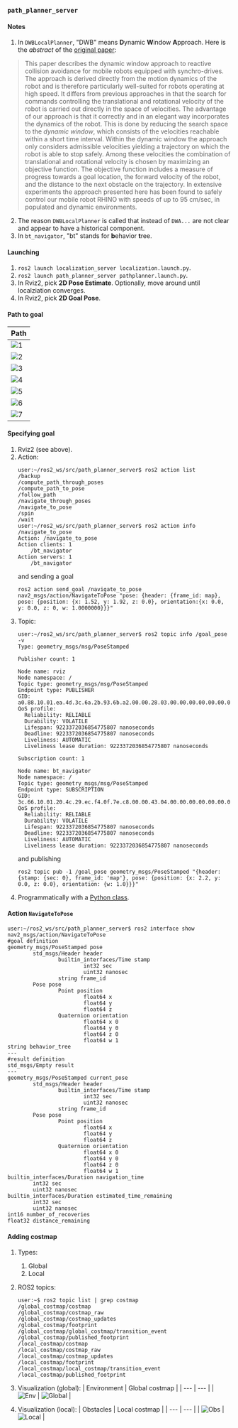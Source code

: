 ### `path_planner_server`

#### Notes

1. In `DWBLocalPlanner`, "DWB" means **D**ynamic **W**indow **A**pproach. Here is the _abstract_ of the [original paper](https://www.ri.cmu.edu/pub_files/pub1/fox_dieter_1997_1/fox_dieter_1997_1.pdf):
> This paper describes the dynamic window approach to reactive collision avoidance
> for mobile robots equipped with synchro-drives. The approach is derived directly
> from the motion dynamics of the robot and is therefore particularly well-suited for
> robots operating at high speed. It differs from previous approaches in that the search
> for commands controlling the translational and rotational velocity of the robot is
> carried out directly in the space of velocities. The advantage of our approach is that
> it correctly and in an elegant way incorporates the dynamics of the robot. This is done
> by reducing the search space to the _dynamic window_, which consists of the velocities
> reachable within a short time interval. Within the dynamic window the approach only
> considers admissible velocities yielding a trajectory on which the robot is able to stop
> safely. Among these velocities the combination of translational and rotational velocity
> is chosen by maximizing an objective function. The objective function includes a
> measure of progress towards a goal location, the forward velocity of the robot, and
> the distance to the next obstacle on the trajectory. In extensive experiments the
> approach presented here has been found to safely control our mobile robot RHINO
> with speeds of up to 95 cm/sec, in populated and dynamic environments.
2. The reason `DWBLocalPlanner` is called that instead of `DWA...` are not clear and appear to have a historical component.
3. In `bt_navigator`, "bt" stands for **b**ehavior **t**ree.

#### Launching

1. `ros2 launch localization_server localization.launch.py`.
2. `ros2 launch path_planner_server pathplanner.launch.py`.
3. In Rviz2, pick **2D Pose Estimate**. Optionally, move around until localziation converges.
4. In Rviz2, pick **2D Goal Pose**.

#### Path to goal

| Path |
| --- |
| ![1](assets/1.png) |
| ![2](assets/2.png) |
| ![3](assets/3.png) |
| ![4](assets/4.png) |
| ![5](assets/5.png) |
| ![6](assets/6.png) |
| ![7](assets/7.png) |

#### Specifying goal

1. Rviz2 (see above).
2. Action:
   ```
   user:~/ros2_ws/src/path_planner_server$ ros2 action list
   /backup
   /compute_path_through_poses
   /compute_path_to_pose
   /follow_path
   /navigate_through_poses
   /navigate_to_pose
   /spin
   /wait
   user:~/ros2_ws/src/path_planner_server$ ros2 action info /navigate_to_pose
   Action: /navigate_to_pose
   Action clients: 1
       /bt_navigator
   Action servers: 1
       /bt_navigator
   ```
   and sending a goal  
   ```
   ros2 action send_goal /navigate_to_pose nav2_msgs/action/NavigateToPose "pose: {header: {frame_id: map}, pose: {position: {x: 1.52, y: 1.92, z: 0.0}, orientation:{x: 0.0, y: 0.0, z: 0, w: 1.0000000}}}"
   ```
3. Topic:
   ```
   user:~/ros2_ws/src/path_planner_server$ ros2 topic info /goal_pose -v
   Type: geometry_msgs/msg/PoseStamped
   
   Publisher count: 1
   
   Node name: rviz
   Node namespace: /
   Topic type: geometry_msgs/msg/PoseStamped
   Endpoint type: PUBLISHER
   GID: a0.88.10.01.ea.4d.3c.6a.2b.93.6b.a2.00.00.28.03.00.00.00.00.00.00.00.00
   QoS profile:
     Reliability: RELIABLE
     Durability: VOLATILE
     Lifespan: 9223372036854775807 nanoseconds
     Deadline: 9223372036854775807 nanoseconds
     Liveliness: AUTOMATIC
     Liveliness lease duration: 9223372036854775807 nanoseconds
   
   Subscription count: 1
   
   Node name: bt_navigator
   Node namespace: /
   Topic type: geometry_msgs/msg/PoseStamped
   Endpoint type: SUBSCRIPTION
   GID: 3c.66.10.01.20.4c.29.ec.f4.0f.7e.c8.00.00.43.04.00.00.00.00.00.00.00.00
   QoS profile:
     Reliability: RELIABLE
     Durability: VOLATILE
     Lifespan: 9223372036854775807 nanoseconds
     Deadline: 9223372036854775807 nanoseconds
     Liveliness: AUTOMATIC
     Liveliness lease duration: 9223372036854775807 nanoseconds
   ```
   and publishing  
   ```
   ros2 topic pub -1 /goal_pose geometry_msgs/PoseStamped "{header: {stamp: {sec: 0}, frame_id: 'map'}, pose: {position: {x: 2.2, y: 0.0, z: 0.0}, orientation: {w: 1.0}}}"
   ```
4. Programmatically with a [Python class](path_planner_server/nav_to_pose_action_client.py).

#### Action `NavigateToPose`

```
user:~/ros2_ws/src/path_planner_server$ ros2 interface show nav2_msgs/action/NavigateToPose
#goal definition
geometry_msgs/PoseStamped pose
        std_msgs/Header header
                builtin_interfaces/Time stamp
                        int32 sec
                        uint32 nanosec
                string frame_id
        Pose pose
                Point position
                        float64 x
                        float64 y
                        float64 z
                Quaternion orientation
                        float64 x 0
                        float64 y 0
                        float64 z 0
                        float64 w 1
string behavior_tree
---
#result definition
std_msgs/Empty result
---
geometry_msgs/PoseStamped current_pose
        std_msgs/Header header
                builtin_interfaces/Time stamp
                        int32 sec
                        uint32 nanosec
                string frame_id
        Pose pose
                Point position
                        float64 x
                        float64 y
                        float64 z
                Quaternion orientation
                        float64 x 0
                        float64 y 0
                        float64 z 0
                        float64 w 1
builtin_interfaces/Duration navigation_time
        int32 sec
        uint32 nanosec
builtin_interfaces/Duration estimated_time_remaining
        int32 sec
        uint32 nanosec
int16 number_of_recoveries
float32 distance_remaining
```

#### Adding costmap

1. Types:
   1. Global
   2. Local

2. ROS2 topics:
   ```
   user:~$ ros2 topic list | grep costmap
   /global_costmap/costmap
   /global_costmap/costmap_raw
   /global_costmap/costmap_updates
   /global_costmap/footprint
   /global_costmap/global_costmap/transition_event
   /global_costmap/published_footprint
   /local_costmap/costmap
   /local_costmap/costmap_raw
   /local_costmap/costmap_updates
   /local_costmap/footprint
   /local_costmap/local_costmap/transition_event
   /local_costmap/published_footprint
   ```

3. Visualization (global):
   | Environment | Global costmap |
   | --- | --- |
   | ![Env](assets/environment_gazebo.png) | ![Global](assets/global_costmap_rviz2.png) |  

4. Visualization (local):
   | Obstacles | Local costmap |
   | --- | --- |
   | ![Obs](assets/obstacles_gazebo.png) | ![Local](assets/local_costmap_rviz2.png) |  

